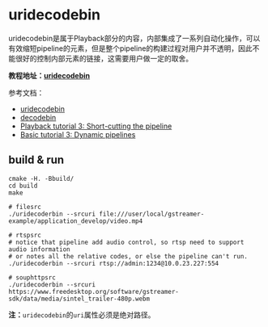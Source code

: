 <!--
 * @Description: README of uridecodebin
 * @version: 1.0
 * @Author: Ricardo Lu<shenglu1202@163.com>
 * @Date: 2021-08-27 08:09:29
 * @LastEditors: Ricardo Lu
 * @LastEditTime: 2021-10-08 11:08:38
-->
# uridecodebin

uridecodebin是属于Playback部分的内容，内部集成了一系列自动化操作，可以有效缩短pipeline的元素，但是整个pipeline的构建过程对用户并不透明，因此不能很好的控制内部元素的链接，这需要用户做一定的取舍。

**教程地址：[uridecodebin](https://ricardolu.gitbook.io/gstreamer/application-development/uridecodebin)**

参考文档：
- [uridecodebin](https://gstreamer.freedesktop.org/documentation/playback/uridecodebin.html?gi-language=c#uridecodebin-page)
- [decodebin](https://gstreamer.freedesktop.org/documentation/playback/decodebin.html?gi-language=c#decodebin-page)
- [Playback tutorial 3: Short-cutting the pipeline](https://gstreamer.freedesktop.org/documentation/tutorials/playback/short-cutting-the-pipeline.html#)
- [Basic tutorial 3: Dynamic pipelines](https://thiblahute.github.io/GStreamer-doc/tutorials/basic/dynamic-pipelines.html?gi-language=c)

## build & run
```shell
cmake -H. -Bbuild/
cd build
make

# filesrc
./uridecoderbin --srcuri file:///user/local/gstreamer-example/application_develop/video.mp4

# rtspsrc
# notice that pipeline add audio control, so rtsp need to support audio information
# or notes all the relative codes, or else the pipeline can't run.
./uridecoderbin --srcuri rtsp://admin:1234@10.0.23.227:554

# souphttpsrc
./uridecoderbin --srcuri https://www.freedesktop.org/software/gstreamer-sdk/data/media/sintel_trailer-480p.webm
```
**注：**`uridecodebin`的`uri`属性必须是绝对路径。